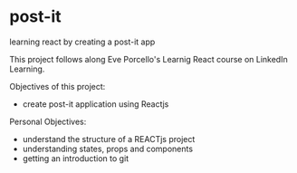 # post-it
learning react by creating a post-it app

This project follows along Eve Porcello's Learnig React course on LinkedIn Learning.

Objectives of this project:
- create post-it application using Reactjs

Personal Objectives:
- understand the structure of a REACTjs project
- understanding states, props and components
- getting an introduction to git
